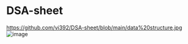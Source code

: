 # DSA-sheet

https://github.com/vi392/DSA-sheet/blob/main/data%20structure.jpg
![image](https://user-images.githubusercontent.com/54398492/165220831-4c014ade-7b5b-4ca2-8bad-b684c72b44f6.png)
